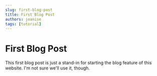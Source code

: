 ```yaml
---
slug: first-blog-post
title: First Blog Post
authors: joanise
tags: [tutorial]
---
```


# First Blog Post

This first blog post is just a stand-in for starting the blog feature of this website. I'm not sure we'll use it, though.